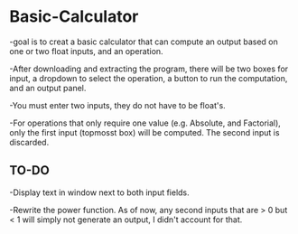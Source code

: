 # Basic-Calculator
-goal is to creat a basic calculator that can compute an output based on one or two float inputs, and an operation.

-After downloading and extracting the program, there will be two boxes for input, a dropdown to select the operation, a button to run the computation, and an output panel.

-You must enter two inputs, they do not have to be float's.

-For operations that only require one value (e.g. Absolute, and Factorial), only the first input (topmosst box) will be computed. The second input is discarded.

## TO-DO
  -Display text in window next to both input fields.
  
  -Rewrite the power function. As of now, any second inputs that are > 0 but < 1 will simply not generate an output, I didn't account for that.
